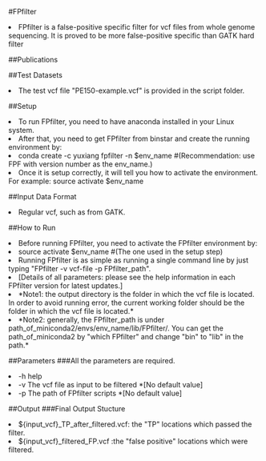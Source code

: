 #FPfilter
<li>FPfilter is a false-positive specific filter for vcf files from whole genome sequencing. It is proved to be more false-positive specific than GATK hard filter </li>


##Publications


##Test Datasets
<li>The test vcf file "PE150-example.vcf" is provided in the script folder. </li>



##Setup
<li>To run FPfilter, you need to have anaconda installed in your Linux system.</li>
<li>After that, you need to get FPfilter from binstar and create the running environment by:</li>
<li> conda create -c yuxiang fpfilter -n $env_name #(Recommendation: use FPF with version number as the env_name.) </li>
<li>Once it is setup correctly, it will tell you how to activate the environment. For example: source activate $env_name </li>

##Input Data Format</li>
<li>Regular vcf, such as from GATK.</li>


##How to Run
<li>Before running FPfilter, you need to activate the FPfilter environment by:</li>
<li> source activate $env_name #(The one used in the setup step) </li>
<li>Running FPfilter is as simple as running a single command line by just typing "FPfilter -v vcf-file -p FPfilter_path". </li>
<li>[Details of all parameters: please see the help information in each FPfilter version for latest updates.]</li>
<li>*Note1: the output directory is the folder in which the vcf file is located. In order to avoid running error, the current working folder should be the folder in which the vcf file is located.*</li>
<li>*Note2: generally, the FPfilter_path is under path_of_miniconda2/envs/env_name/lib/FPfilter/. You can get the path_of_miniconda2 by "which FPfilter" and change "bin" to "lib" in the path.*</li>

##Parameters
###All the parameters are required.
<li>-h help</li>
<li>-v The vcf file as input to be filtered								    *[No default value]</li>
<li>-p The path of FPfilter scripts             		                    *[No default value]</li>


##Output
###Final Output Stucture
<li>${input_vcf}_TP_after_filtered.vcf: the "TP" locations which passed the filter.</li>
<li>${input_vcf}_filtered_FP.vcf :the "false positive" locations which were filtered.</li>



